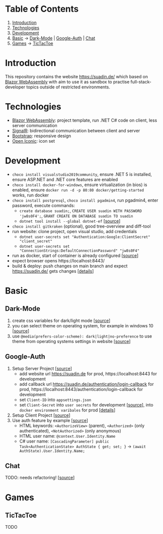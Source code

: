 # Table of Contents

1. [Introduction](#introduction) 
1. [Technologies](#technologies)
1. [Development](#development)
1. [Basic](#basic) -> [Dark-Mode](#dark-mode) | [Google-Auth](#google-auth) | [Chat](#chat)
1. [Games](#games) -> [TicTacToe](#tictactoe)
      
# Introduction
This repository contains the website https://suadin.de/ which based on [Blazor WebAssembly](https://dotnet.microsoft.com/apps/aspnet/web-apps/blazor) with aim to use it as sandbox to practise full-stack-developer topics outside of restricted environments.

# Technologies
* [Blazor WebAssembly](https://dotnet.microsoft.com/apps/aspnet/web-apps/blazor): project template, run .NET C# code on client, less server communication
* [SignalR](https://docs.microsoft.com/en-us/aspnet/signalr/overview/getting-started/introduction-to-signalr): bidirectional communication between client and server
* [Bootstrap](https://getbootstrap.com/): responsive design
* [Open Iconic](https://useiconic.com/open): icon set

# Development
* `choco install visualstudio2019community`, ensure .NET 5 is installed, ensure ASP.NET and .NET core features are enabled
* `choco install docker-for-windows`, ensure virtualization (in bios) is enabled, ensure `docker run -d -p 80:80 docker/getting-started` works, run docker
* `choco install postgresql`, `choco install pgadmin4`, run pgadmin4, enter password, execute commands:
  * `create database suadin;`, `CREATE USER suadin WITH PASSWORD 'jw8s0F4';`, `GRANT CREATE ON DATABASE suadin TO suadin`
  * `dotnet tool install --global dotnet-ef` [[source](https://docs.microsoft.com/de-de/ef/core/cli/dotnet)]
* `choco install gitkraken` (optional), good tree-overview and diff-tool
* run website: clone project, open visual studio, add credentials
  * `dotnet user-secrets set "Authentication:Google:ClientSecret" "client_secret"`
  * `dotnet user-secrets set "ConnectionStrings:DefaultConnectionPassword" "jw8s0F4"`
* run as docker, start of container is already configured [[source](https://docs.microsoft.com/de-de/visualstudio/containers/container-launch-settings?view=vs-2019)]
* expect browser opens https://localhost:8443/
* build & deploy: push changes on main branch and expect https://suadin.de/ gets changes [[details](https://github.com/suadin/infrastructure)]

# Basic

## Dark-Mode

1. create css variables for dark/light mode [[source](https://www.reddit.com/r/dotnet/comments/k9ryyw/blazor_webassembly_dark_mode_css_variables/)]
1. you can select theme on operating system, for example in windows 10 [[source](https://uk.pcmag.com/migrated-3765-windows-10/122487/how-to-enable-dark-mode-in-windows-10)]
1. use `@media(prefers-color-scheme): dark|light|no-preference` to use theme from operating systems settings in website [[source](https://www.timellenberger.com/blog/operating-system-dark-mode-in-your-css)]

## Google-Auth

1. Setup Server Project [[source](https://code-maze.com/google-authentication-in-blazor-webassembly-hosted-applications/)]
   * add website url https://suadin.de for prod, https://localhost:8443 for development
   * add callback url https://suadin.de/authentication/login-callback for prod, https://localhost:8443/authentication/login-callback for development
   * set `Client-ID` into `appsettings.json`
   * set `Client-Secret` into `user secrets` for development [[source](https://docs.microsoft.com/en-us/aspnet/core/security/app-secrets?view=aspnetcore-5.0&tabs=windows)], into `docker environment varibales` for prod [[details](https://github.com/suadin/infrastructure/blob/main/README.md#deployment-script)]
1. Setup Client Project [[source](https://www.learmoreseekmore.com/2021/04/part3-steps-for-implementing-google-authentication-into-existing-blazor-webassembly-standalone-application.html)]
1. Use auth feature by example [[source](https://www.learmoreseekmore.com/2021/04/part3-steps-for-implementing-google-authentication-into-existing-blazor-webassembly-standalone-application.html)]
   * HTML keywords: `<AuthorizeView>` (parent), `<Authorized>` (only authenticated), `<NotAuthorized>` (only anonymous)
   * HTML user name: `@context.User.Identity.Name`
   * C# user name: `[CascadingParameter] public Task<AuthenticationState> AuthState { get; set; }` -> `(await AuthState).User.Identity.Name;`

## Chat

TODO: needs refactoring! [[source](https://docs.microsoft.com/de-de/azure/azure-signalr/signalr-tutorial-build-blazor-server-chat-app)]

# Games

## TicTacToe

TODO
